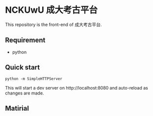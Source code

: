 # NCKUwU 成大考古平台  

This repository is the front-end of 成大考古平台.  

## Requirement  

- python  

## Quick start  

```lan=bash
python -m SimpleHTTPServer
```

This will start a dev server on http://localhost:8080 and auto-reload as changes are made.  

## Matirial